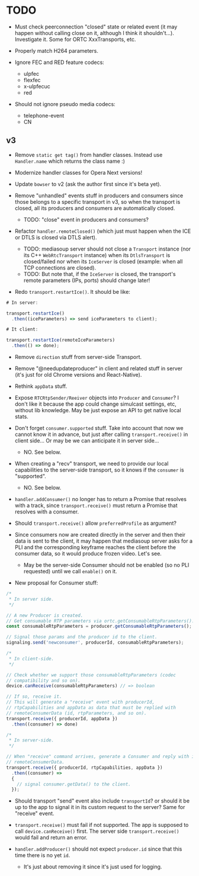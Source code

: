 # TODO

* Must check peerconnection "closed" state or related event (it may happen without calling close on it, although I think it shouldn't...). Investigate it. Some for ORTC XxxTransports, etc.

* Properly match H264 parameters.

* Ignore FEC and RED feature codecs:
  * ulpfec
  * flexfec
  * x-ulpfecuc
  * red

* Should not ignore pseudo media codecs:
  * telephone-event
  * CN


## v3

* Remove `static get tag()` from handler classes. Instead use `Handler.name` which returns the class name :)

* Modernize handler classes for Opera Next versions!

* Update `bowser` to v2 (ask the author first since it's beta yet).

* Remove "unhandled" events stuff in producers and consumers since those belongs to a specific transport in v3, so when the transport is closed, all its producers and consumers are automatically closed.
  - TODO: "close" event in producers and consumers?

* Refactor `handler.remoteClosed()` (which just must happen when the ICE or DTLS is closed via DTLS alert).
  - TODO: mediasoup server should not close a `Transport` instance (nor its C++ `WebRtcTransport` instance) when its `DtlsTransport` is closed/failed nor when its `IceServer` is closed (example: when all TCP connections are closed).
  - TODO: But note that, if the `IceServer` is closed, the transport's remote parameters (IPs, ports) should change later!

* Redo `transport.restartIce()`. It should be like:

```js
# In server:

transport.restartIce()
  .then((iceParameters) => send iceParameters to client);

# It client:

transport.restartIce(remoteIceParameters)
  .then(() => done);
```

* Remove `direction` stuff from server-side Transport.

* Remove "@needupdateproducer" in client and related stuff in server (it's just for old Chrome versions and React-Native).

* Rethink `appData` stuff.

* Expose `RTCRtpSender/Reeiver` objects into `Producer` and `Consumer`? I don't like it because the app could change simulcast settings, etc, without lib knowledge. May be just expose an API to get native local stats.

* Don't forget `consumer.supported` stuff. Take into account that now we cannot know it in advance, but just after calling `transport.receive()` in client side... Or may be we can anticipate it in server side...
  - NO. See below.

* When creating a "recv" transport, we need to provide our local capabilities to the server-side transport, so it knows if the `consumer` is "supported".
  - NO. See below.

* `handler.addConsumer()` no longer has to return a Promise that resolves with a track, since `transport.receive()` must return a Promise that resolves with a consumer.

* Should `transport.receive()` allow `preferredProfile` as argument?

* Since consumers now are created directly in the server and then their data is sent to the client, it may happen that mediasoup server asks for a PLI and the corresponding keyframe reaches the client before the consumer data, so it would produce frozen video. Let's see.
  * May be the server-side Consumer should not be enabled (so no PLI requested) until we call `enable()` on it.

* New proposal for Consumer stuff:

```js
/*
 * In server side. 
 */

// A new Producer is created.
// Get consumable RTP parameters via ortc.getConsumableRtpParameters().
const consumableRtpParameters = producer.getConsumableRtpParameters();

// Signal those params and the producer id to the client.
signaling.send('newconsumer', producerId, consumableRtpParameters);

/*
 * In client-side.
 */

// Check whether we support those consumableRtpParameters (codec
// compatibility and so on).
device.canReceive(consumableRtpParameters) // => boolean

// If so, receive it.
// This will generate a "receive" event with producerId,
// rtpCapabilities and appData as data that must be replied with
// remoteConsumerData (id, rtpParameters, and so on).
transport.receive({ producerId, appData })
  .then((consumer) => done)

/*
 * In server-side.
 */

// When "receive" command arrives, generate a Consumer and reply with its
// remoteConsumerData.
transport.receive({ producerId, rtpCapabilities, appData })
  .then((consumer) =>
  {
    // signal consumer.getData() to the client.
  });
```

* Should transport "send" event also include `transportId`? or should it be up to the app to signal it in its custom request to the server? Same for "receive" event.

* `transport.receive()` must fail if not supported. The app is supposed to call  `device.canReceive()` first. The server side `transport.receive()` would fail and return an error.

* `handler.addProducer()` should not expect `producer.id` since that this time there is no yet `id`.
  * It's just about removing it since it's just used for logging.
